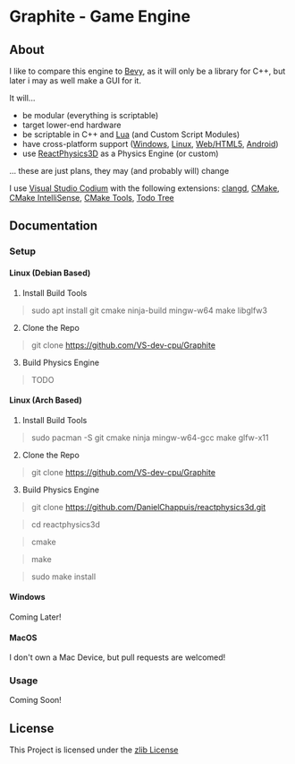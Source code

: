 # Graphite - Game Engine

## About

I like to compare this engine to [Bevy](https://bevyengine.org/), as it will only be a library for C++, but later i may as well make a GUI for it.

It will...
- be modular (everything is scriptable)
- target lower-end hardware
- be scriptable in C++ and [Lua](https://www.lua.org/about.html) (and Custom Script Modules)
- have cross-platform support ([Windows](https://www.mingw-w64.org/), [Linux](https://gcc.gnu.org/), [Web/HTML5](https://emscripten.org/), [Android](https://developer.android.com/))
- use [ReactPhysics3D](https://reactphysics3d.com/) as a Physics Engine (or custom)

... these are just plans, they may (and probably will) change

I use [Visual Studio Codium](https://vscodium.com/) with the following extensions: [clangd](https://open-vsx.org/extension/llvm-vs-code-extensions/vscode-clangd), [CMake](https://open-vsx.org/extension/twxs/cmake), [CMake IntelliSense](https://open-vsx.org/extension/KylinIdeTeam/cmake-intellisence), [CMake Tools](https://open-vsx.org/extension/ms-vscode/cmake-tools), [Todo Tree](https://open-vsx.org/vscode/item?itemName=Gruntfuggly.todo-tree)

## Documentation

### Setup

#### Linux (Debian Based)

1. Install Build Tools
> sudo apt install git cmake ninja-build mingw-w64 make libglfw3

2. Clone the Repo
> git clone https://github.com/VS-dev-cpu/Graphite

3. Build Physics Engine
> TODO

#### Linux (Arch Based)

1. Install Build Tools
> sudo pacman -S git cmake ninja mingw-w64-gcc make glfw-x11

2. Clone the Repo
> git clone https://github.com/VS-dev-cpu/Graphite

3. Build Physics Engine
> git clone https://github.com/DanielChappuis/reactphysics3d.git

> cd reactphysics3d

> cmake

> make

> sudo make install

#### Windows

Coming Later!

#### MacOS

I don't own a Mac Device, but pull requests are welcomed!

### Usage

Coming Soon!

## License

This Project is licensed under the [zlib License](https://opensource.org/license/zlib-license-php/)
